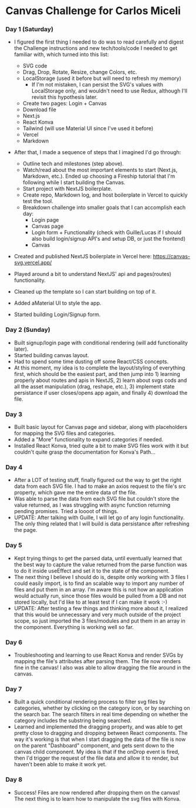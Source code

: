 # Canvas Challenge for Carlos Miceli

### Day 1 (Saturday)

- I figured the first thing I needed to do was to read carefully and digest the Challenge instructions and new tech/tools/code I needed to get familiar with, which turned into this list:
    - SVG code
    - Drag, Drop, Rotate, Resize, change Colors, etc.
    - LocalStorage (used it before but will need to refresh my memory)
        - If I'm not mistaken, I can persist the SVG's values with LocalStorage only, and wouldn't need to use Redux, although I'll revisit this hypothesis later.
    - Create two pages: Login + Canvas
    - Download file
    - Next.js
    - React Konva
    - Tailwind (will use Material UI since I've used it before)
    - Vercel
    - Markdown

- After that, I made a sequence of steps that I imagined I'd go through:
    - Outline tech and milestones (step above).
    - Watch/read about the most important elements to start (Next.js, Markdown, etc.). Ended up choosing a Fireship tutorial that I'm following while I start building the Canvas.
    - Start project with NextJS boilerplate.
    - Create repo, Markdown log, and host boilerplate in Vercel to quickly test the tool.
    - Breakdown challenge into smaller goals that I can accomplish each day:
        - Login page
        - Canvas page
        - Login form + Functionality (check with Guille/Lucas if I should also build login/signup API's and setup DB, or just the frontend)
        - Canvas

- Created and published NextJS boilerplate in Vercel here: https://canvas-svg.vercel.app/
- Played around a bit to understand NextJS' api and pages(routes) functionality.
- Cleaned up the template so I can start building on top of it.
- Added aMaterial UI to style the app.
- Started building Login/Signup form.

### Day 2 (Sunday)

- Built signup/login page with conditional rendering (will add functionality later).
- Started building canvas layout.
- Had to spend some time dusting off some React/CSS concepts.
- At this moment, my idea is to complete the layout/styling of everything first, which should be the easiest part, and then jump into 1) learning properly about routes and apis in NextJS, 2) learn about svgs cods and all the asset manipulation (drag, reshape, etc.), 3) implement state persistance if user closes/opens app again, and finally 4) download the file.

### Day 3

- Built basic layout for Canvas page and sidebar, along with placeholders for mapping the SVG files and categories.
- Added a "More" functionality to expand categories if needed.
- Installed React Konva, tried quite a bit to make SVG files work with it but couldn't quite grasp the documentation for Konva's Path...

### Day 4

- After a LOT of testing stuff, finally figured out the way to get the right data from each SVG file. I had to make an axios request to the file's src property, which gave me the entire data of the file.
- Was able to parse the data from each SVG file but couldn't store the value returned, as I was struggling with async function returning pending promises. Tried a loooot of things.
- UPDATE: After talking with Guille, I will let go of any login functionality. The only thing related that I will build is data persistance after refreshing the page.

### Day 5

- Kept trying things to get the parsed data, until eventually learned that the best way to capture the value returned from the parse function was to do it inside useEffect and set it to the state of the component.
- The next thing I believe I should do is, despite only working with 3 files I could easily import, is to find an scalable way to import any number of files and put them in an array. I'm aware this is not how an application would actually run, since those files would be pulled from a DB and not stored locally, but I'd like to at least test if I can make it work :-)
- UPDATE: After testing a few things and thinking more about it, I realized that this would be unnecessary and very much outside of the project scope, so just imported the 3 files/modules and put them in an array in the component. Everything is working well so far.

### Day 6

- Troubleshooting and learning to use React Konva and render SVGs by mapping the file's attributes after parsing them. The file now renders fine in the canvas! I also was able to allow dragging the file around in the canvas.

### Day 7

- Built a quick conditional rendering process to filter svg files by categories, whether by clicking on the category icon, or by searching on the search bar. The search filters in real time depending on whether the category includes the substring being searched.
- Learned and implemented the dragging property, and was able to get pretty close to dragging and dropping between React components. The way it's working is that when I start dragging the data of the file is now on the parent "Dashboard" component, and gets sent down to the canvas child component. My idea is that if the onDrop event is fired, then I'd trigger the request of the file data and allow it to render, but haven't been able to make it work yet.

### Day 8

- Success! Files are now rendered after dropping them on the canvas! The next thing is to learn how to manipulate the svg files with Konva.

